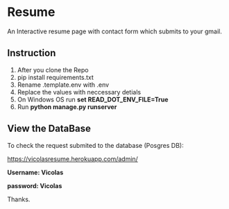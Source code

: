# Resume
An Interactive resume page with contact form which submits to your gmail.

## Instruction
1. After you clone the Repo
2. pip install requirements.txt
3. Rename .template.env with .env
4. Replace the values with neccessary detials
5. On Windows OS run **set READ_DOT_ENV_FILE=True**
6. Run **python manage.py runserver**

## View the DataBase

To check the request submited to the database (Posgres DB):

https://vicolasresume.herokuapp.com/admin/

**Username: Vicolas**

**password: Vicolas**

Thanks.
